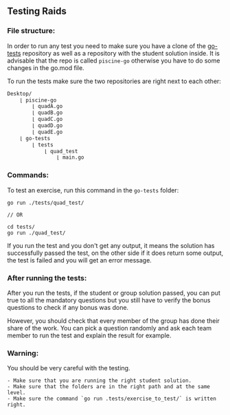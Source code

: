 ## Testing Raids

### File structure:

In order to run any test you need to make sure you have a clone of the [go-tests](https://github.com/01-edu/go-tests) repository as well as a repository with the student solution inside. It is advisable that the repo is called `piscine-go` otherwise you have to do some changes in the go.mod file.

To run the tests make sure the two repositories are right next to each other:

```sh
Desktop/
    ⌊ piscine-go
        ⌊ quadA.go
        ⌊ quadB.go
        ⌊ quadC.go
        ⌊ quadD.go
        ⌊ quadE.go
    ⌊ go-tests
        ⌊ tests
            ⌊ quad_test
                ⌊ main.go
```
### Commands:

To test an exercise, run this command in the `go-tests` folder:

```
go run ./tests/quad_test/

// OR

cd tests/
go run ./quad_test/
```

If you run the test and you don't get any output, it means the solution has successfully passed the test, on the other side if it does return some output, the test is failed and you will get an error message.

### After running the tests:

After you run the tests, if the student or group solution passed, you can put true to all the mandatory questions but you still have to verify the bonus questions to check if any bonus was done.

However, you should check that every member of the group has done their share of the work.
You can pick a question randomly and ask each team member to run the test and explain the result for example.

### Warning:

You should be very careful with the testing.

    - Make sure that you are running the right student solution.
    - Make sure that the folders are in the right path and at the same level.
    - Make sure the command `go run .tests/exercise_to_test/` is written right.

